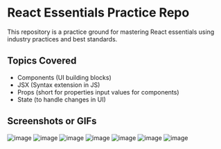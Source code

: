 # React Essentials Practice Repo

This repository is a practice ground for mastering React essentials using industry practices and best standards.

## Topics Covered
- Components (UI building blocks)
- JSX (Syntax extension in JS)
- Props (short for properties input values for components)
- State (to handle changes in UI)

## Screenshots or GIFs

![image](https://github.com/sidrakhandev/react-essentials/assets/53394560/180f5cff-cb7e-442d-873e-8aee5d1b43aa)
![image](https://github.com/sidrakhandev/react-essentials/assets/53394560/73fcde80-7994-4105-925b-62e02d91d7ff)
![image](https://github.com/sidrakhandev/react-essentials/assets/53394560/e9fc4a69-6a78-4a25-9e77-d97f9e6ca3a1)
![image](https://github.com/sidrakhandev/react-essentials/assets/53394560/11ca2dbb-bf66-4a81-92de-1cdef6f70211)
![image](https://github.com/sidrakhandev/react-essentials/assets/53394560/1d92f959-7d48-4027-a765-a5a8e0ae4143)
![image](https://github.com/sidrakhandev/react-essentials/assets/53394560/58387323-c3a0-4dc1-9baa-32655b9b6321)
![image](https://github.com/sidrakhandev/react-essentials/assets/53394560/a9967367-9f47-48ca-a318-1545fa20b0bc)





